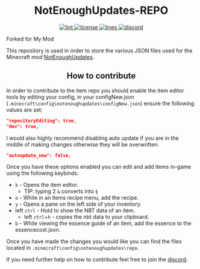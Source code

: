 <!-- markdownlint-disable no-inline-html -->
<h1 align="center"> NotEnoughUpdates-REPO </h1>

<p align="center">
  <!-- lint -->
  <a href="https://github.com/NotEnoughUpdates/NotEnoughUpdates-REPO/actions" target="_blank">
    <img src="https://img.shields.io/github/actions/workflow/status/NotEnoughUpdates/NotEnoughUpdates-REPO/NotEnoughUpdates-REPO-Workflow.yml?label=lint&logo=github&logoColor=FFFFFF&branch=master" alt="lint">
  </a>
  <!-- license -->
  <a href="https://github.com/NotEnoughUpdates/NotEnoughUpdates-REPO/blob/master/LICENSE" target="_blank">
    <img src="https://img.shields.io/github/license/NotEnoughUpdates/NotEnoughUpdates-REPO?color=success&logo=github&logoColor=FFFFFF" alt="license">
  </a>
  <!-- lines -->
  <a href="https://github.com/NotEnoughUpdates/NotEnoughUpdates-REPO">
    <img src="https://tokei.rs/b1/github/NotEnoughUpdates/NotEnoughUpdates-REPO" alt="lines">
  </a>
  <!-- discord -->
  <a href="https://discord.gg/moulberry" target="_blank">
    <img src="https://img.shields.io/discord/516977525906341928?label=discord&color=success&logo=discord&logoColor=FFFFFF" alt="discord">
  </a>
</p>

Forked for My Mod

This repository is used in order to store the various JSON files used for the Minecraft mod [NotEnoughUpdates](https://github.com/Moulberry/NotEnoughUpdates).

<h2 align="center"> How to contribute </h2>

In order to contribute to the item repo you should enable the item editor tools by editing your config, in your configNew.json (`.minecraft\config\notenoughupdates\configNew.json`) ensure the following values are set:

```json
"repositoryEditing": true,
"dev": true,
```

I would also highly recommend disabling auto update if you are in the middle of making changes otherwise they will be overwritten.

```json
"autoupdate_new": false,
```

Once you have these options enabled you can edit and add items in-game using the following keybinds:

- `k` - Opens the item editor.
  - TIP: typing 2 `&` converts into `§`
- `o` - While in an items recipe menu, add the recipe.
- `y` - Opens a pane on the left side of your inventory.
- left `ctrl` - Hold to show the NBT data of an item.
  - left `ctrl`+`h` - copies the nbt data to your clipboard.
- `b` - While viewing the essence guide of an item, add the essence to the essencecost.json.

Once you have made the changes you would like you can find the files located in `.minecraft\config\notenoughupdates\repo`.

If you need further help on how to contribute feel free to join the [discord](https://discord.gg/moulberry).
